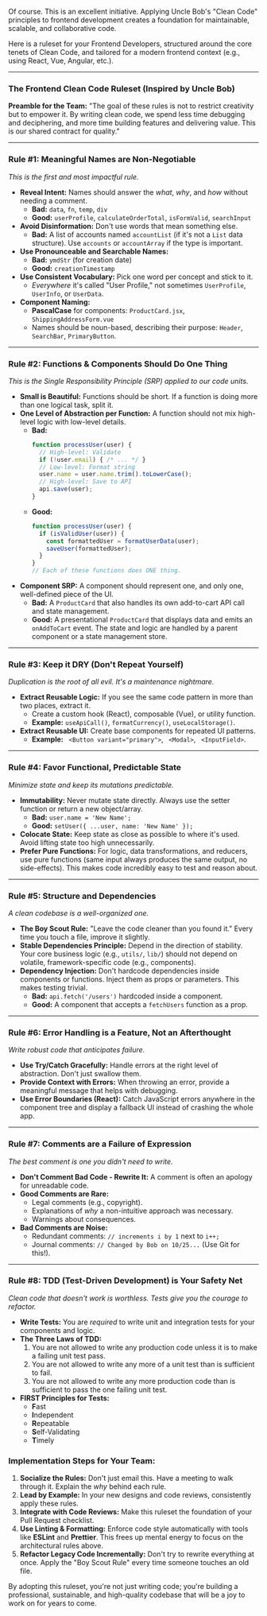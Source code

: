 Of course. This is an excellent initiative. Applying Uncle Bob's "Clean Code" principles to frontend development creates a foundation for maintainable, scalable, and collaborative code.

Here is a ruleset for your Frontend Developers, structured around the core tenets of Clean Code, and tailored for a modern frontend context (e.g., using React, Vue, Angular, etc.).

---

### **The Frontend Clean Code Ruleset (Inspired by Uncle Bob)**

**Preamble for the Team:**
"The goal of these rules is not to restrict creativity but to empower it. By writing clean code, we spend less time debugging and deciphering, and more time building features and delivering value. This is our shared contract for quality."

---

### **Rule #1: Meaningful Names are Non-Negotiable**
*This is the first and most impactful rule.*

*   **Reveal Intent:** Names should answer the *what*, *why*, and *how* without needing a comment.
    *   **Bad:** `data`, `fn`, `temp`, `div`
    *   **Good:** `userProfile`, `calculateOrderTotal`, `isFormValid`, `searchInput`
*   **Avoid Disinformation:** Don't use words that mean something else.
    *   **Bad:** A list of accounts named `accountList` (if it's not a `List` data structure). Use `accounts` or `accountArray` if the type is important.
*   **Use Pronounceable and Searchable Names:**
    *   **Bad:** `ymdStr` (for creation date)
    *   **Good:** `creationTimestamp`
*   **Use Consistent Vocabulary:** Pick one word per concept and stick to it.
    *   *Everywhere* it's called "User Profile," not sometimes `UserProfile`, `UserInfo`, or `UserData`.
*   **Component Naming:**
    *   **PascalCase** for components: `ProductCard.jsx`, `ShippingAddressForm.vue`
    *   Names should be noun-based, describing their purpose: `Header`, `SearchBar`, `PrimaryButton`.

---

### **Rule #2: Functions & Components Should Do One Thing**
*This is the Single Responsibility Principle (SRP) applied to our code units.*

*   **Small is Beautiful:** Functions should be short. If a function is doing more than one logical task, split it.
*   **One Level of Abstraction per Function:** A function should not mix high-level logic with low-level details.
    *   **Bad:**
        ```javascript
        function processUser(user) {
          // High-level: Validate
          if (!user.email) { /* ... */ }
          // Low-level: Format string
          user.name = user.name.trim().toLowerCase();
          // High-level: Save to API
          api.save(user);
        }
        ```
    *   **Good:**
        ```javascript
        function processUser(user) {
          if (isValidUser(user)) {
            const formattedUser = formatUserData(user);
            saveUser(formattedUser);
          }
        }
        // Each of these functions does ONE thing.
        ```
*   **Component SRP:** A component should represent one, and only one, well-defined piece of the UI.
    *   **Bad:** A `ProductCard` that also handles its own add-to-cart API call and state management.
    *   **Good:** A presentational `ProductCard` that displays data and emits an `onAddToCart` event. The state and logic are handled by a parent component or a state management store.

---

### **Rule #3: Keep it DRY (Don't Repeat Yourself)**
*Duplication is the root of all evil. It's a maintenance nightmare.*

*   **Extract Reusable Logic:** If you see the same code pattern in more than two places, extract it.
    *   Create a custom hook (React), composable (Vue), or utility function.
    *   **Example:** `useApiCall()`, `formatCurrency()`, `useLocalStorage()`.
*   **Extract Reusable UI:** Create base components for repeated UI patterns.
    *   **Example:** ` <Button variant="primary">`, ` <Modal>`, ` <InputField>`.

---

### **Rule #4: Favor Functional, Predictable State**
*Minimize state and keep its mutations predictable.*

*   **Immutability:** Never mutate state directly. Always use the setter function or return a new object/array.
    *   **Bad:** `user.name = 'New Name';`
    *   **Good:** `setUser({ ...user, name: 'New Name' });`
*   **Colocate State:** Keep state as close as possible to where it's used. Avoid lifting state too high unnecessarily.
*   **Prefer Pure Functions:** For logic, data transformations, and reducers, use pure functions (same input always produces the same output, no side-effects). This makes code incredibly easy to test and reason about.

---

### **Rule #5: Structure and Dependencies**
*A clean codebase is a well-organized one.*

*   **The Boy Scout Rule:** "Leave the code cleaner than you found it." Every time you touch a file, improve it slightly.
*   **Stable Dependencies Principle:** Depend in the direction of stability. Your core business logic (e.g., `utils/`, `lib/`) should not depend on volatile, framework-specific code (e.g., components).
*   **Dependency Injection:** Don't hardcode dependencies inside components or functions. Inject them as props or parameters. This makes testing trivial.
    *   **Bad:** `api.fetch('/users')` hardcoded inside a component.
    *   **Good:** A component that accepts a `fetchUsers` function as a prop.

---

### **Rule #6: Error Handling is a Feature, Not an Afterthought**
*Write robust code that anticipates failure.*

*   **Use Try/Catch Gracefully:** Handle errors at the right level of abstraction. Don't just swallow them.
*   **Provide Context with Errors:** When throwing an error, provide a meaningful message that helps with debugging.
*   **Use Error Boundaries (React):** Catch JavaScript errors anywhere in the component tree and display a fallback UI instead of crashing the whole app.

---

### **Rule #7: Comments are a Failure of Expression**
*The best comment is one you didn't need to write.*

*   **Don't Comment Bad Code - Rewrite It:** A comment is often an apology for unreadable code.
*   **Good Comments are Rare:**
    *   Legal comments (e.g., copyright).
    *   Explanations of *why* a non-intuitive approach was necessary.
    *   Warnings about consequences.
*   **Bad Comments are Noise:**
    *   Redundant comments: `// increments i by 1` next to `i++;`
    *   Journal comments: `// Changed by Bob on 10/25...` (Use Git for this!).

---

### **Rule #8: TDD (Test-Driven Development) is Your Safety Net**
*Clean code that doesn't work is worthless. Tests give you the courage to refactor.*

*   **Write Tests:** You are *required* to write unit and integration tests for your components and logic.
*   **The Three Laws of TDD:**
    1.  You are not allowed to write any production code unless it is to make a failing unit test pass.
    2.  You are not allowed to write any more of a unit test than is sufficient to fail.
    3.  You are not allowed to write any more production code than is sufficient to pass the one failing unit test.
*   **FIRST Principles for Tests:**
    *   **F**ast
    *   **I**ndependent
    *   **R**epeatable
    *   **S**elf-Validating
    *   **T**imely

### **Implementation Steps for Your Team:**

1.  **Socialize the Rules:** Don't just email this. Have a meeting to walk through it. Explain the *why* behind each rule.
2.  **Lead by Example:** In your new designs and code reviews, consistently apply these rules.
3.  **Integrate with Code Reviews:** Make this ruleset the foundation of your Pull Request checklist.
4.  **Use Linting & Formatting:** Enforce code style automatically with tools like **ESLint** and **Prettier**. This frees up mental energy to focus on the architectural rules above.
5.  **Refactor Legacy Code Incrementally:** Don't try to rewrite everything at once. Apply the "Boy Scout Rule" every time someone touches an old file.

By adopting this ruleset, you're not just writing code; you're building a professional, sustainable, and high-quality codebase that will be a joy to work on for years to come.
